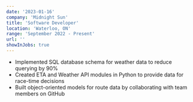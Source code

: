 ```yaml
---
date: '2023-01-16'
company: 'Midnight Sun'
title: 'Software Developer'
location: 'Waterloo, ON'
range: 'September 2022 - Present'
url: ''
showInJobs: true
---
```


- Implemented SQL database schema for weather data to reduce querying by 90%
- Created ETA and Weather API modules in Python to provide data for race-time decisions
- Built object-oriented models for route data by collaborating with team members on GitHub